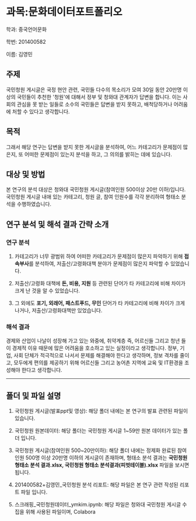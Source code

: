 # 과목:문화데이터포트폴리오
학과: 중국언어문화

학번: 201400582

이름: 김영민

## 주제 
국민청원 게시글은 국정 현안 관련, 국민들 다수의 목소리가 모여 30일 동안 20만명 이상의 국민들이 추천한 '청원'에 대해서 정부 및 청와대 관계자가 답변을 합니다. 이는 사회의 관심을 못 받는 일들로 소수의 국민들은 답변을 받지 못하고, 배척당하거나 어려움에 처할 수 있다고 생각합니다.

## 목적
그래서 해당 연구는 답변을 받지 못한 게시글을 분석하여, 어느 카테고리가 문제점이 많은지, 또 어떠한 문제점이 있는지 분석을 하고, 그 의의를 밝히는 데에 있습니다.

## 대상 및 방법
본 연구의 분석 대상은 청와대 국민청원 게시글(참여인원 500이상 20만 이하)입니다. 국민청원 게시글 내애 있는 카테고리, 청원 글, 참여 인원수를 각각 분리하여 형태소 분석을 수행하였습니다. 

## 연구 분석 및 해석 결과 간략 소개

### 연구 분석
1. 카테고리가 너무 광범위 하여 어떠한 카테고리가 문제점이 많은지 파악하기 위해 **접속부사**를 분석하여, 저출산/고령화대책 분야가 문제점이 많은지 파악할 수 있었습니다.

2. 저출산/고령화 대책에 **돈, 비용, 지원** 등 관련된 단어가 타 카테고리에 비해 차이가 크게 난 것을 알 수 있었습니다.

3. 그 외에도 **포기, 외래어, 패스트푸드, 무인** 단어가 타 카테고리에 비해 차이가 크게 나거나, 저출산/고령화대책만 있었습니다.

### 해석 결과
경제와 산업이 나날이 성장해 가고 있는 와중에, 취약계층 즉, 어르신들 그리고 청년 들이 경제적 이유 때문에 많은 어려움을 호소하고 있는 실정이라고 생각합니다. 정부, 기업, 사회 단체가 적극적으로 나서서 문제를 해결해야 한다고 생각하며, 정보 격차를 줄이고, 모두에게 편의를 제공하기 위해 어르신들 그리고 농어촌 지역에 교육 및 IT환경을 조성해야 한다고 생각합니다.

---------------------------------------------------------------------------------------------------------------------------------------------------------------

## 폴더 및 파일 설명
1. 국민청원 게시글(발표ppt및 영상): 해당 폴더 내에는 본 연구의 발표 관련된 파일이 있습니다.

2. 국민청원 원본데이터: 해당 폴더는 국민청원 게시글 1~59만 원본 데이터가 있는 폴더 입니다.

3. 국민청원 게시글(참여인원 500~20만이하): 해당 폴더 내에는 정제화 완료된 참여인원 500명 이상 20만명 이하의 게시글이 존재하며, 형태소 분석 결과는 **국민청원 형태소 분석 결과.xlsx, 국민청원 형태소 분석결과(피벗테이블).xlsx** 파일을 보시면 됩니다. 

4. 201400582+김영민_국민청원 분석 리포트: 해당 파일은 본 연구 관련 작성된 리포트 파일 입니다. 

5. 스크래핑_국민청원데이터_ymkim.ipynb: 해당 파일은 청와대 국민청원 게시글 수집을 위해 사용된 파일이며, Colabora
